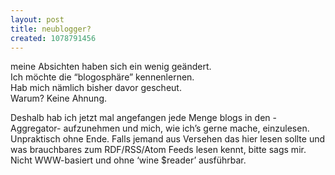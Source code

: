 ```yaml
--- 
layout: post
title: neublogger?
created: 1078791456
---
```

meine Absichten haben sich ein wenig geändert.  
Ich möchte die &#8220;blogosphäre&#8221; kennenlernen.   
Hab mich nämlich bisher davor gescheut.  
Warum? Keine Ahnung.

Deshalb hab ich jetzt mal angefangen jede Menge blogs in den -Aggregator- aufzunehmen und mich, 
wie ich&#8217;s gerne mache, einzulesen. Unpraktisch ohne Ende. Falls jemand aus Versehen das hier 
lesen sollte und was brauchbares zum RDF/RSS/Atom Feeds lesen kennt, bitte sags mir. 
Nicht WWW-basiert und ohne &#8216;wine $reader&#8217; ausführbar.
